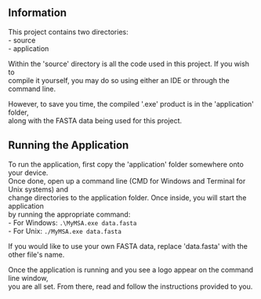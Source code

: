 ## Information
This project contains two directories:   
	- source   
	- application   

Within the 'source' directory is all the code used in this project. If you wish to   
compile it yourself, you may do so using either an IDE or through the command line.   

However, to save you time, the compiled '.exe' product is in the 'application' folder,   
along with the FASTA data being used for this project.   
   
   
## Running the Application
To run the application, first copy the 'application' folder somewhere onto your device.   
Once done, open up a command line (CMD for Windows and Terminal for Unix systems) and   
change directories to the application folder. Once inside, you will start the application   
by running the appropriate command:   
	- For Windows:	`.\MyMSA.exe data.fasta`   
	- For Unix:	`./MyMSA.exe data.fasta`   
   
If you would like to use your own FASTA data, replace 'data.fasta' with the other file's name.   
   
Once the application is running and you see a logo appear on the command line window,   
you are all set. From there, read and follow the instructions provided to you.   

